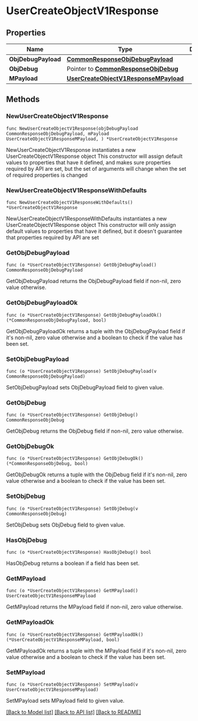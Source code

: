 # UserCreateObjectV1Response

## Properties

Name | Type | Description | Notes
------------ | ------------- | ------------- | -------------
**ObjDebugPayload** | [**CommonResponseObjDebugPayload**](CommonResponseObjDebugPayload.md) |  | 
**ObjDebug** | Pointer to [**CommonResponseObjDebug**](CommonResponseObjDebug.md) |  | [optional] 
**MPayload** | [**UserCreateObjectV1ResponseMPayload**](UserCreateObjectV1ResponseMPayload.md) |  | 

## Methods

### NewUserCreateObjectV1Response

`func NewUserCreateObjectV1Response(objDebugPayload CommonResponseObjDebugPayload, mPayload UserCreateObjectV1ResponseMPayload, ) *UserCreateObjectV1Response`

NewUserCreateObjectV1Response instantiates a new UserCreateObjectV1Response object
This constructor will assign default values to properties that have it defined,
and makes sure properties required by API are set, but the set of arguments
will change when the set of required properties is changed

### NewUserCreateObjectV1ResponseWithDefaults

`func NewUserCreateObjectV1ResponseWithDefaults() *UserCreateObjectV1Response`

NewUserCreateObjectV1ResponseWithDefaults instantiates a new UserCreateObjectV1Response object
This constructor will only assign default values to properties that have it defined,
but it doesn't guarantee that properties required by API are set

### GetObjDebugPayload

`func (o *UserCreateObjectV1Response) GetObjDebugPayload() CommonResponseObjDebugPayload`

GetObjDebugPayload returns the ObjDebugPayload field if non-nil, zero value otherwise.

### GetObjDebugPayloadOk

`func (o *UserCreateObjectV1Response) GetObjDebugPayloadOk() (*CommonResponseObjDebugPayload, bool)`

GetObjDebugPayloadOk returns a tuple with the ObjDebugPayload field if it's non-nil, zero value otherwise
and a boolean to check if the value has been set.

### SetObjDebugPayload

`func (o *UserCreateObjectV1Response) SetObjDebugPayload(v CommonResponseObjDebugPayload)`

SetObjDebugPayload sets ObjDebugPayload field to given value.


### GetObjDebug

`func (o *UserCreateObjectV1Response) GetObjDebug() CommonResponseObjDebug`

GetObjDebug returns the ObjDebug field if non-nil, zero value otherwise.

### GetObjDebugOk

`func (o *UserCreateObjectV1Response) GetObjDebugOk() (*CommonResponseObjDebug, bool)`

GetObjDebugOk returns a tuple with the ObjDebug field if it's non-nil, zero value otherwise
and a boolean to check if the value has been set.

### SetObjDebug

`func (o *UserCreateObjectV1Response) SetObjDebug(v CommonResponseObjDebug)`

SetObjDebug sets ObjDebug field to given value.

### HasObjDebug

`func (o *UserCreateObjectV1Response) HasObjDebug() bool`

HasObjDebug returns a boolean if a field has been set.

### GetMPayload

`func (o *UserCreateObjectV1Response) GetMPayload() UserCreateObjectV1ResponseMPayload`

GetMPayload returns the MPayload field if non-nil, zero value otherwise.

### GetMPayloadOk

`func (o *UserCreateObjectV1Response) GetMPayloadOk() (*UserCreateObjectV1ResponseMPayload, bool)`

GetMPayloadOk returns a tuple with the MPayload field if it's non-nil, zero value otherwise
and a boolean to check if the value has been set.

### SetMPayload

`func (o *UserCreateObjectV1Response) SetMPayload(v UserCreateObjectV1ResponseMPayload)`

SetMPayload sets MPayload field to given value.



[[Back to Model list]](../README.md#documentation-for-models) [[Back to API list]](../README.md#documentation-for-api-endpoints) [[Back to README]](../README.md)


